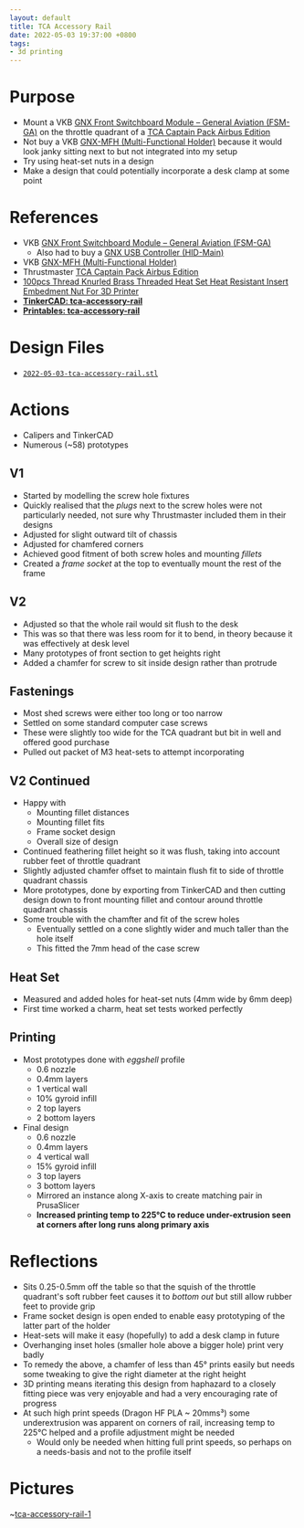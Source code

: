 ```yaml
---
layout: default
title: TCA Accessory Rail
date: 2022-05-03 19:37:00 +0800
tags:
- 3d printing
---
```


# Purpose
- Mount a VKB [GNX Front Switchboard Module – General Aviation (FSM-GA)](https://vkb-sim.com.au/collections/gnx-extension-modules-coming-soon/products/gnx-front-switchboard-module-general-aviation-fsm-ga) on the throttle quadrant of a [TCA Captain Pack Airbus Edition](https://www.thrustmaster.com/en-us/products/tca-captain-pack-airbus-edition/)
- Not buy a VKB [GNX-MFH (Multi-Functional Holder)](https://vkb-sim.com.au/products/gnx-mfh-multi-functional-holder) because it would look janky sitting next to but not integrated into my setup
- Try using heat-set nuts in a design
- Make a design that could potentially incorporate a desk clamp at some point

# References
- VKB [GNX Front Switchboard Module – General Aviation (FSM-GA)](https://vkb-sim.com.au/collections/gnx-extension-modules-coming-soon/products/gnx-front-switchboard-module-general-aviation-fsm-ga)
  - Also had to buy a [GNX USB Controller (HID-Main)](https://vkb-sim.com.au/collections/gnx-extension-modules-coming-soon/products/gnx-usb-controller-hid-main)
- VKB [GNX-MFH (Multi-Functional Holder)](https://vkb-sim.com.au/products/gnx-mfh-multi-functional-holder)
- Thrustmaster [TCA Captain Pack Airbus Edition](https://www.thrustmaster.com/en-us/products/tca-captain-pack-airbus-edition/)
- [100pcs Thread Knurled Brass Threaded Heat Set Heat Resistant Insert Embedment Nut For 3D Printer](https://www.aliexpress.com/item/4001185849382.html?spm=a2g0o.order_list.0.0.21ef1802UVm33C)
- [**TinkerCAD: tca-accessory-rail**](https://www.tinkercad.com/things/aDb05zaWdzm)
- [**Printables: tca-accessory-rail**](https://www.printables.com/model/191964-tca-accessory-rail)

# Design Files

- [`2022-05-03-tca-accessory-rail.stl`](/assets/stl/2022-05-03-tca-accessory-rail.stl)

# Actions
- Calipers and TinkerCAD
- Numerous (~58) prototypes

## V1
- Started by modelling the screw hole fixtures
- Quickly realised that the *plugs* next to the screw holes were not particularly needed, not sure why Thrustmaster included them in their designs
- Adjusted for slight outward tilt of chassis
- Adjusted for chamfered corners
- Achieved good fitment of both screw holes and mounting *fillets*
- Created a *frame socket* at the top to eventually mount the rest of the frame

## V2
- Adjusted so that the whole rail would sit flush to the desk
- This was so that there was less room for it to bend, in theory because it was effectively at desk level
- Many prototypes of front section to get heights right
- Added a chamfer for screw to sit inside design rather than protrude

## Fastenings
- Most shed screws were either too long or too narrow
- Settled on some standard computer case screws
- These were slightly too wide for the TCA quadrant but bit in well and offered good purchase
- Pulled out packet of M3 heat-sets to attempt incorporating

## V2 Continued
- Happy with
  - Mounting fillet distances
  - Mounting fillet fits
  - Frame socket design
  - Overall size of design
- Continued feathering fillet height so it was flush, taking into account rubber feet of throttle quadrant
- Slightly adjusted chamfer offset to maintain flush fit to side of throttle quadrant chassis
- More prototypes, done by exporting from TinkerCAD and then cutting design down to front mounting fillet and contour around throttle quadrant chassis
- Some trouble with the chamfter and fit of the screw holes
  - Eventually settled on a cone slightly wider and much taller than the hole itself
  - This fitted the 7mm head of the case screw

## Heat Set
- Measured and added holes for heat-set nuts (4mm wide by 6mm deep)
- First time worked a charm, heat set tests worked perfectly

## Printing
- Most prototypes done with *eggshell* profile
  - 0.6 nozzle
  - 0.4mm layers
  - 1 vertical wall
  - 10% gyroid infill
  - 2 top layers
  - 2 bottom layers
- Final design
  - 0.6 nozzle
  - 0.4mm layers
  - 4 vertical wall
  - 15% gyroid infill
  - 3 top layers
  - 3 bottom layers
  - Mirrored an instance along X-axis to create matching pair in PrusaSlicer
  - **Increased printing temp to 225°C to reduce under-extrusion seen at corners after long runs along primary axis**

# Reflections
- Sits 0.25-0.5mm off the table so that the squish of the throttle quadrant's soft rubber feet causes it to *bottom out* but still allow rubber feet to provide grip
- Frame socket design is open ended to enable easy prototyping of the latter part of the holder
- Heat-sets will make it easy (hopefully) to add a desk clamp in future
- Overhanging inset holes (smaller hole above a bigger hole) print very badly
- To remedy the above, a chamfer of less than 45° prints easily but needs some tweaking to give the right diameter at the right height
- 3D printing means iterating this design from haphazard to a closely fitting piece was very enjoyable and had a very encouraging rate of progress
- At such high print speeds (Dragon HF PLA ~ 20mms³) some underextrusion was apparent on corners of rail, increasing temp to 225°C helped and a profile adjustment might be needed
  - Would only be needed when hitting full print speeds, so perhaps on a needs-basis and not to the profile itself

# Pictures
~[tca-accessory-rail-1](/assets/img/2022-05-03-tca-accessory-rail-1.jpg)
